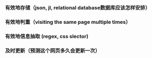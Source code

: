 ### 有效地存储（json, jl, relational database数据库应该怎样安排）
### 有效地判重（visiting the same page multiple times）
### 有效地信息抽取 (regex, css slector)
### 及时更新（预测这个网页多久会更新一次）
